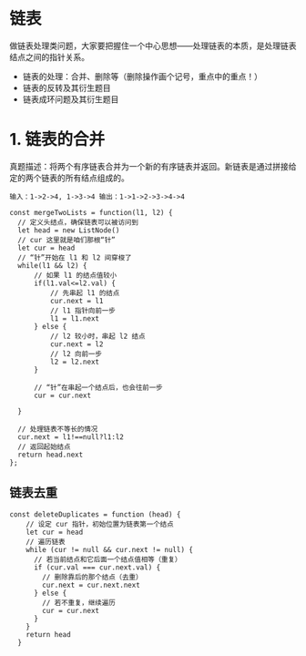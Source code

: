 # 链表

做链表处理类问题，大家要把握住一个中心思想——处理链表的本质，是处理链表结点之间的指针关系。

- 链表的处理：合并、删除等（删除操作画个记号，重点中的重点！）
- 链表的反转及其衍生题目
- 链表成环问题及其衍生题目

# 1. 链表的合并

真题描述：将两个有序链表合并为一个新的有序链表并返回。新链表是通过拼接给定的两个链表的所有结点组成的。

`输入：1->2->4, 1->3->4 输出：1->1->2->3->4->4`

```
const mergeTwoLists = function(l1, l2) {
  // 定义头结点，确保链表可以被访问到
  let head = new ListNode()
  // cur 这里就是咱们那根“针”
  let cur = head
  // “针”开始在 l1 和 l2 间穿梭了
  while(l1 && l2) {
      // 如果 l1 的结点值较小
      if(l1.val<=l2.val) {
          // 先串起 l1 的结点
          cur.next = l1
          // l1 指针向前一步
          l1 = l1.next
      } else {
          // l2 较小时，串起 l2 结点
          cur.next = l2
          // l2 向前一步
          l2 = l2.next
      }

      // “针”在串起一个结点后，也会往前一步
      cur = cur.next

  }

  // 处理链表不等长的情况
  cur.next = l1!==null?l1:l2
  // 返回起始结点
  return head.next
};
```

## 链表去重

```
const deleteDuplicates = function (head) {
    // 设定 cur 指针，初始位置为链表第一个结点
    let cur = head
    // 遍历链表
    while (cur != null && cur.next != null) {
      // 若当前结点和它后面一个结点值相等（重复）
      if (cur.val === cur.next.val) {
        // 删除靠后的那个结点（去重）
        cur.next = cur.next.next
      } else {
        // 若不重复，继续遍历
        cur = cur.next
      }
    }
    return head
  }
```
